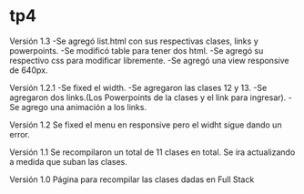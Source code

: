 # tp4

Versión 1.3
-Se agregó list.html con sus respectivas clases, links y powerpoints.
-Se modificó table para tener dos html.
-Se agregó su respectivo css para modificar libremente.
-Se agregó una view responsive de 640px.

Versión 1.2.1
-Se fixed el width.
-Se agregaron las clases 12 y 13.
-Se agregaron dos links.(Los Powerpoints de la clases y el link para ingresar).
-Se agrego una animación a los links.

Versión 1.2
Se fixed el menu en responsive pero el widht sigue dando un error.

Versión 1.1
Se recompilaron un total de 11 clases en total. Se ira actualizando a medida que suban las clases.

Versión 1.0
Página para recompilar las clases dadas en Full Stack
